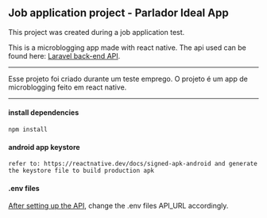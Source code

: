 ## Job application project - Parlador Ideal App

This project was created during a job application test. 

This is a microblogging app made with react native. 
The api used can be found here: [Laravel back-end API](https://github.com/fssAlbertoLuis/parlador-ideal-api).

------------------------------

Esse projeto foi criado durante um teste emprego. 
O projeto é um app de microblogging feito em react native.

------------------------------

#### install dependencies
```
npm install
```

#### android app keystore
```
refer to: https://reactnative.dev/docs/signed-apk-android and generate the keystore file to build production apk
```

#### .env files
[After setting up the API](https://github.com/fssAlbertoLuis/parlador-ideal-api), change the .env files API_URL accordingly.
